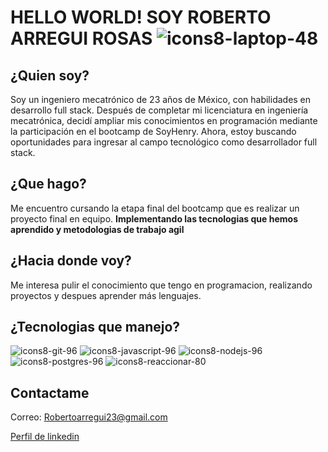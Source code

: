 # HELLO WORLD! SOY ROBERTO ARREGUI ROSAS ![icons8-laptop-48](https://github.com/RobertoAR23/RobertoAR23/assets/102274522/74ddbdbb-151b-4df8-8597-01f5f0fe8a68)

## ¿Quien soy?
Soy un ingeniero mecatrónico de 23 años de México, con habilidades en desarrollo full stack. Después de completar mi licenciatura en ingeniería mecatrónica, decidí ampliar mis conocimientos en programación mediante la participación en el bootcamp de SoyHenry. Ahora, estoy buscando oportunidades para ingresar al campo tecnológico como desarrollador full stack.

## ¿Que hago?
Me encuentro cursando la etapa final del bootcamp que es realizar un proyecto final en equipo. **Implementando las tecnologias que hemos aprendido y metodologias de trabajo agil**

## ¿Hacia donde voy?
Me interesa pulir el conocimiento que tengo en programacion, realizando proyectos y despues aprender más lenguajes.

## ¿Tecnologias que manejo?
![icons8-git-96](https://github.com/RobertoAR23/RobertoAR23/assets/102274522/06de680c-46fe-4437-832c-d6872f41aaf3)
![icons8-javascript-96](https://github.com/RobertoAR23/RobertoAR23/assets/102274522/903dc378-46be-422a-ade4-e9e3dc2ba396)
![icons8-nodejs-96](https://github.com/RobertoAR23/RobertoAR23/assets/102274522/92075bb2-03b8-4a3b-8355-7168531a7e66)
![icons8-postgres-96](https://github.com/RobertoAR23/RobertoAR23/assets/102274522/9e2941ed-1fa6-4b3e-8c14-b2d039acd79b)
![icons8-reaccionar-80](https://github.com/RobertoAR23/RobertoAR23/assets/102274522/494ae2fb-cd34-4a77-8f60-5cb9b3d85fca)


## Contactame
Correo: Robertoarregui23@gmail.com

[Perfil de linkedin](https://www.linkedin.com/in/roberto-arregui-rosas-7a7803206/)
